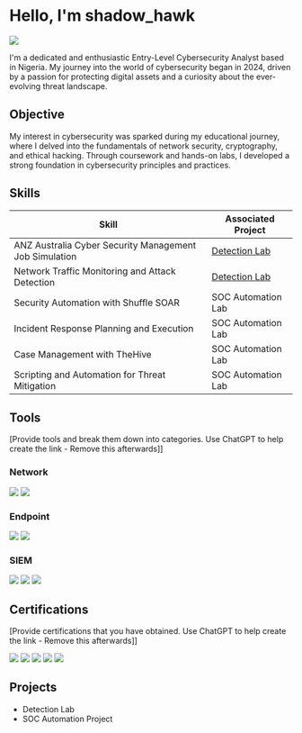 # Hello, I'm shadow_hawk
<a href="https://www.linkedin.com/in/nathaniel-bender"><img src="https://img.shields.io/badge/-LinkedIn-0072b1?&style=for-the-badge&logo=linkedin&logoColor=white" /></a>


I'm a dedicated and enthusiastic Entry-Level Cybersecurity Analyst based in Nigeria. My journey into the world of cybersecurity began in 2024, driven by a passion for protecting digital assets and a curiosity about the ever-evolving threat landscape.

## Objective

My interest in cybersecurity was sparked during my educational journey, where I delved into the fundamentals of network security, cryptography, and ethical hacking. Through coursework and hands-on labs, I developed a strong foundation in cybersecurity principles and practices.

## Skills

| Skill                                                          | Associated Project         |
|----------------------------------------------------------------|----------------------------|
| ANZ Australia Cyber Security Management Job Simulation         | <a href="https://google.com">Detection Lab</a>|
| Network Traffic Monitoring and Attack Detection                | <a href="https://google.com">Detection Lab</a>|
| Security Automation with Shuffle SOAR                          | SOC Automation Lab|
| Incident Response Planning and Execution                       | SOC Automation Lab|
| Case Management with TheHive                                   | SOC Automation Lab|
| Scripting and Automation for Threat Mitigation                 | SOC Automation Lab|

## Tools
[Provide tools and break them down into categories. Use ChatGPT to help create the link - Remove this afterwards]]

### Network
<div>
    <img src="https://img.shields.io/badge/-Wireshark-1679A7?&style=for-the-badge&logo=Wireshark&logoColor=white" />
    <img src="https://img.shields.io/badge/-Suricata-EF3B2D?&style=for-the-badge&logo=Suricata&logoColor=white" />
    
</div>

### Endpoint
<div>
    <img src="https://img.shields.io/badge/-Microsoft_Defender_for_Endpoint-00A4EF?&style=for-the-badge&logo=Microsoft&logoColor=white" />
    <img src="https://img.shields.io/badge/-Velociraptor-4B275F?&style=for-the-badge&logo=Velociraptor&logoColor=white" />
</div>

### SIEM
<div>
    <img src="https://img.shields.io/badge/-Microsoft_Sentinel-0078D4?&style=for-the-badge&logo=Microsoft&logoColor=white" />
    <img src="https://img.shields.io/badge/-Splunk-000000?&style=for-the-badge&logo=Splunk&logoColor=white" />
    <img src="https://img.shields.io/badge/-Elastic-005571?&style=for-the-badge&logo=Elastic&logoColor=white" />
</div>

## Certifications
[Provide certifications that you have obtained. Use ChatGPT to help create the link - Remove this afterwards]]
<div>
<img src="https://img.shields.io/badge/-Security%2B-FF0000?&style=for-the-badge&logo=CompTIA&logoColor=white" />
<img src="https://img.shields.io/badge/-Network%2B-007ACC?&style=for-the-badge&logo=CompTIA&logoColor=white" />
<img src="https://img.shields.io/badge/-A%2B-4D4D4D?&style=for-the-badge&logo=CompTIA&logoColor=white" />
<img src="https://img.shields.io/badge/-CDSA-006400?&style=for-the-badge&logoColor=white" />
<img src="https://img.shields.io/badge/-CCD-000080?&style=for-the-badge&logoColor=white" />
</div>

## Projects
- Detection Lab
- SOC Automation Project
